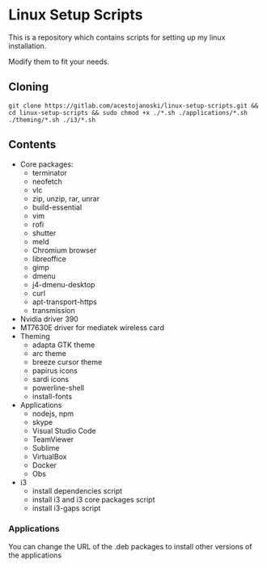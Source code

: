 # Linux Setup Scripts

This is a repository which contains scripts for setting up my linux installation.

Modify them to fit your needs.

## Cloning
`
git clone https://gitlab.com/acestojanoski/linux-setup-scripts.git && cd linux-setup-scripts && sudo chmod +x ./*.sh ./applications/*.sh ./theming/*.sh ./i3/*.sh
`

## Contents

*   Core packages:
    - terminator
    - neofetch
    - vlc
    - zip, unzip, rar, unrar
    - build-essential
    - vim 
    - rofi
    - shutter
    - meld
    - Chromium browser
    - libreoffice
    - gimp
    - dmenu
    - j4-dmenu-desktop
    - curl
    - apt-transport-https
    - transmission
*   Nvidia driver 390
*   MT7630E driver for mediatek wireless card
*   Theming
    - adapta GTK theme
    - arc theme
    - breeze cursor theme
    - papirus icons
    - sardi icons
    - powerline-shell
    - install-fonts
*   Applications
    - nodejs, npm
    - skype
    - Visual Studio Code
    - TeamViewer
    - Sublime
    - VirtualBox
    - Docker
    - Obs
*   i3
    - install dependencies script
    - install i3 and i3 core packages script
    - install i3-gaps script

### Applications

You can change the URL of the .deb packages to install other versions of the applications
